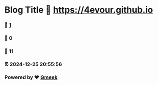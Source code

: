 # Blog Title :link: https://4evour.github.io 
### :page_facing_up: [1](https://4evour.github.io/tag.html) 
### :speech_balloon: 0 
### :hibiscus: 11 
### :alarm_clock: 2024-12-25 20:55:56 
### Powered by :heart: [Gmeek](https://github.com/Meekdai/Gmeek)
